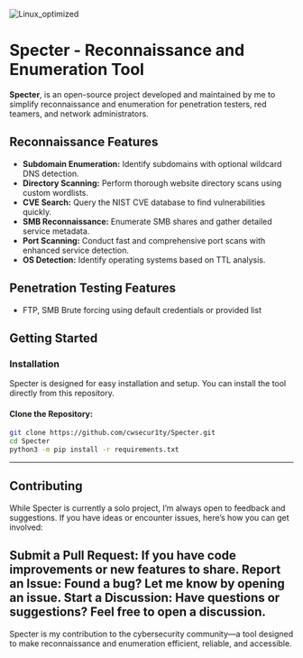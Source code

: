 ![Linux_optimized](https://github.com/user-attachments/assets/b04cb3e9-b27f-496f-bb2a-f53805a8f1a6)
# Specter - Reconnaissance and Enumeration Tool

**Specter**, is an open-source project developed and maintained by me to simplify reconnaissance and enumeration for penetration testers, red teamers, and network administrators.

## Reconnaissance Features
- **Subdomain Enumeration:** Identify subdomains with optional wildcard DNS detection.
- **Directory Scanning:** Perform thorough website directory scans using custom wordlists.
- **CVE Search:** Query the NIST CVE database to find vulnerabilities quickly.
- **SMB Reconnaissance:** Enumerate SMB shares and gather detailed service metadata.
- **Port Scanning:** Conduct fast and comprehensive port scans with enhanced service detection.
- **OS Detection:** Identify operating systems based on TTL analysis.

## Penetration Testing Features
- FTP, SMB Brute forcing using default credentials or provided list

## Getting Started

### Installation
Specter is designed for easy installation and setup. You can install the tool directly from this repository.

#### Clone the Repository:
```bash
git clone https://github.com/cwsecur1ty/Specter.git
cd Specter
python3 -m pip install -r requirements.txt
```
---
## Contributing
While Specter is currently a solo project, I’m always open to feedback and suggestions. If you have ideas or encounter issues, here’s how you can get involved:

Submit a Pull Request: If you have code improvements or new features to share.
Report an Issue: Found a bug? Let me know by opening an issue.
Start a Discussion: Have questions or suggestions? Feel free to open a discussion.
---
Specter is my contribution to the cybersecurity community—a tool designed to make reconnaissance and enumeration efficient, reliable, and accessible.
